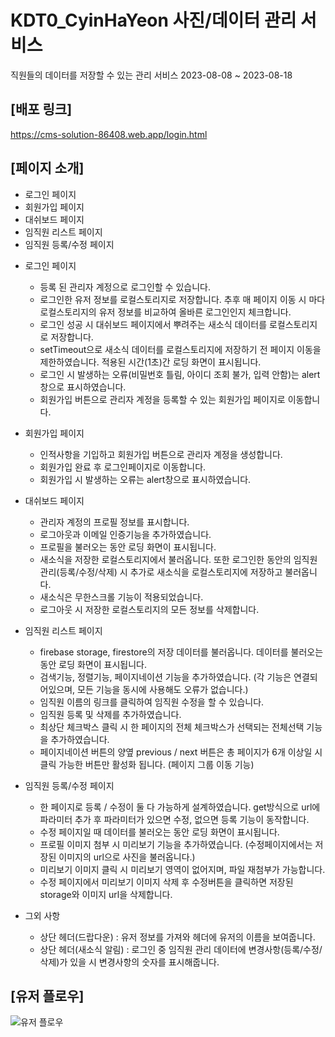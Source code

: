 # KDT0_CyinHaYeon 사진/데이터 관리 서비스

직원들의 데이터를 저장할 수 있는 관리 서비스
2023-08-08 ~ 2023-08-18

## [배포 링크]

https://cms-solution-86408.web.app/login.html

## [페이지 소개]

- 로그인 페이지
- 회원가입 페이지
- 대쉬보드 페이지
- 임직원 리스트 페이지
- 임직원 등록/수정 페이지

* 로그인 페이지

  - 등록 된 관리자 계정으로 로그인할 수 있습니다.
  - 로그인한 유저 정보를 로컬스토리지로 저장합니다. 추후 매 페이지 이동 시 마다 로컬스토리지의 유저 정보를 비교하여 올바른 로그인인지 체크합니다.
  - 로그인 성공 시 대쉬보드 페이지에서 뿌려주는 새소식 데이터를 로컬스토리지로 저장합니다.
  - setTimeout으로 새소식 데이터를 로컬스토리지에 저장하기 전 페이지 이동을 제한하였습니다. 적용된 시간(1초)간 로딩 화면이 표시됩니다.
  - 로그인 시 발생하는 오류(비밀번호 틀림, 아이디 조회 불가, 입력 안함)는 alert창으로 표시하였습니다.
  - 회원가입 버튼으로 관리자 계정을 등록할 수 있는 회원가입 페이지로 이동합니다.

* 회원가입 페이지

  - 인적사항을 기입하고 회원가입 버튼으로 관리자 계정을 생성합니다.
  - 회원가입 완료 후 로그인페이지로 이동합니다.
  - 회원가입 시 발생하는 오류는 alert창으로 표시하였습니다.

* 대쉬보드 페이지
  - 관리자 계정의 프로필 정보를 표시합니다.
  - 로그아웃과 이메일 인증기능을 추가하였습니다.
  - 프로필을 불러오는 동안 로딩 화면이 표시됩니다.
  - 새소식을 저장한 로컬스토리지에서 불러옵니다. 또한 로그인한 동안의 임직원 관리(등록/수정/삭제) 시 추가로 새소식을 로컬스토리지에 저장하고 불러옵니다.
  - 새소식은 무한스크롤 기능이 적용되었습니다.
  - 로그아웃 시 저장한 로컬스토리지의 모든 정보를 삭제합니다.
* 임직원 리스트 페이지

  - firebase storage, firestore의 저장 데이터를 불러옵니다. 데이터를 불러오는 동안 로딩 화면이 표시됩니다.
  - 검색기능, 정렬기능, 페이지네이션 기능을 추가하였습니다. (각 기능은 연결되어있으며, 모든 기능을 동시에 사용해도 오류가 없습니다.)
  - 임직원 이름의 링크를 클릭하여 임직원 수정을 할 수 있습니다.
  - 임직원 등록 및 삭제를 추가하였습니다.
  - 최상단 체크박스 클릭 시 한 페이지의 전체 체크박스가 선택되는 전체선택 기능을 추가하였습니다.
  - 페이지네이션 버튼의 양옆 previous / next 버튼은 총 페이지가 6개 이상일 시 클릭 가능한 버튼만 활성화 됩니다. (페이지 그룹 이동 기능)

* 임직원 등록/수정 페이지

  - 한 페이지로 등록 / 수정이 둘 다 가능하게 설계하였습니다. get방식으로 url에 파라미터 추가 후 파라미터가 있으면 수정, 없으면 등록 기능이 동작합니다.
  - 수정 페이지일 때 데이터를 불러오는 동안 로딩 화면이 표시됩니다.
  - 프로필 이미지 첨부 시 미리보기 기능을 추가하였습니다. (수정페이지에서는 저장된 이미지의 url으로 사진을 불러옵니다.)
  - 미리보기 이미지 클릭 시 미리보기 영역이 없어지며, 파일 재첨부가 가능합니다.
  - 수정 페이지에서 미리보기 이미지 삭제 후 수정버튼을 클릭하면 저장된 storage와 이미지 url을 삭제합니다.

* 그외 사항
  - 상단 헤더(드랍다운) : 유저 정보를 가져와 헤더에 유저의 이름을 보여줍니다.
  - 상단 헤더(새소식 알림) : 로그인 중 임직원 관리 데이터에 변경사항(등록/수정/삭제)가 있을 시 변경사항의 숫자를 표시해줍니다.

## [유저 플로우]

![유저 플로우](https://github.com/gkdus2217/CMS/blob/main/assets/image/userflow.png?raw=true)
